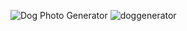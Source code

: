 ![Dog Photo Generator](https://github.com/darlamward/Dog-Photo-Generator/assets/105027556/2728d43d-e075-430c-b086-5d29c0766b59)
![doggenerator](https://github.com/darlamward/Dog-Photo-Generator/assets/105027556/9e745741-968f-43be-8c8f-5cb903538efa)
